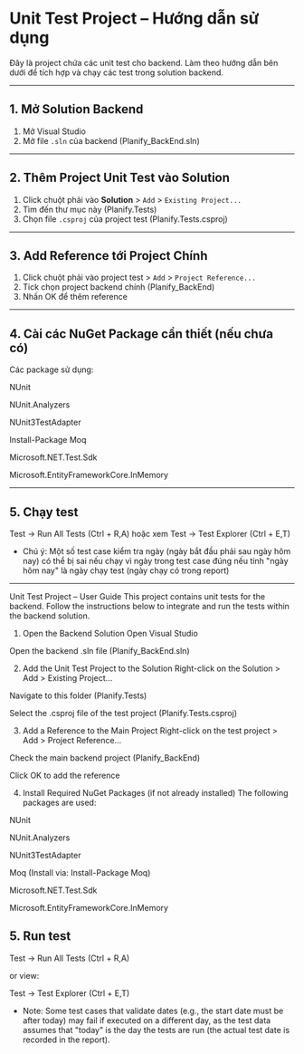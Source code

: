 # Unit Test Project – Hướng dẫn sử dụng

Đây là project chứa các unit test cho backend. Làm theo hướng dẫn bên dưới để tích hợp và chạy các test trong solution backend.

---

## 1. Mở Solution Backend

1. Mở Visual Studio
2. Mở file `.sln` của backend (Planify_BackEnd.sln)

---

## 2. Thêm Project Unit Test vào Solution

1. Click chuột phải vào **Solution** > `Add` > `Existing Project...`
2. Tìm đến thư mục này (Planify.Tests)
3. Chọn file `.csproj` của project test (Planify.Tests.csproj)

---

## 3. Add Reference tới Project Chính

1. Click chuột phải vào project test > `Add` > `Project Reference...`
2. Tick chọn project backend chính (Planify_BackEnd)
3. Nhấn OK để thêm reference

---

## 4. Cài các NuGet Package cần thiết (nếu chưa có)

Các package sử dụng:

NUnit

NUnit.Analyzers

NUnit3TestAdapter

Install-Package Moq

Microsoft.NET.Test.Sdk

Microsoft.EntityFrameworkCore.InMemory

---

## 5. Chạy test

Test -> Run All Tests (Ctrl + R,A)
hoặc xem
Test -> Test Explorer (Ctrl + E,T)

* Chú ý: Một số test case kiểm tra ngày (ngày bắt đầu phải sau ngày hôm nay) có thể bị sai nếu chạy vì ngày trong test case đúng nếu tính "ngày hôm nay" là ngày chạy test (ngày chạy có trong report)

--------------
Unit Test Project – User Guide
This project contains unit tests for the backend. Follow the instructions below to integrate and run the tests within the backend solution.

1. Open the Backend Solution
Open Visual Studio

Open the backend .sln file (Planify_BackEnd.sln)

2. Add the Unit Test Project to the Solution
Right-click on the Solution > Add > Existing Project...

Navigate to this folder (Planify.Tests)

Select the .csproj file of the test project (Planify.Tests.csproj)

3. Add a Reference to the Main Project
Right-click on the test project > Add > Project Reference...

Check the main backend project (Planify_BackEnd)

Click OK to add the reference

4. Install Required NuGet Packages (if not already installed)
The following packages are used:

NUnit

NUnit.Analyzers

NUnit3TestAdapter

Moq (Install via: Install-Package Moq)

Microsoft.NET.Test.Sdk

Microsoft.EntityFrameworkCore.InMemory

## 5. Run test

Test -> Run All Tests (Ctrl + R,A)

or view:

Test -> Test Explorer (Ctrl + E,T)

* Note: Some test cases that validate dates (e.g., the start date must be after today) may fail if executed on a different day, as the test data assumes that "today" is the day the tests are run (the actual test date is recorded in the report).
